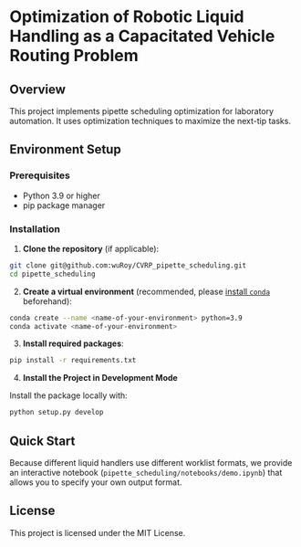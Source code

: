 # Optimization of Robotic Liquid Handling as a Capacitated Vehicle Routing Problem

## Overview

This project implements pipette scheduling optimization for laboratory automation. It uses optimization techniques to maximize the next-tip tasks.

## Environment Setup

### Prerequisites

- Python 3.9 or higher
- pip package manager

### Installation

1. **Clone the repository** (if applicable):
```bash
git clone git@github.com:wuRoy/CVRP_pipette_scheduling.git
cd pipette_scheduling
```

2. **Create a virtual environment** (recommended, please [install ``conda``](https://conda-forge.org/download/) beforehand):
```bash
conda create --name <name-of-your-environment> python=3.9
conda activate <name-of-your-environment>

```

3. **Install required packages**:
```bash
pip install -r requirements.txt
```

4. **Install the Project in Development Mode**  

Install the package locally with:
```bash
python setup.py develop
```

## Quick Start

Because different liquid handlers use different worklist formats, we provide an interactive notebook (```pipette_scheduling/notebooks/demo.ipynb```) that allows you to specify your own output format.


## License

This project is licensed under the MIT License.
